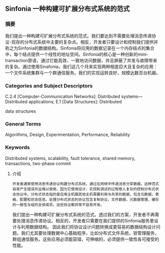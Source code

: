 ## Sinfonia 一种构建可扩展分布式系统的范式

### 摘要

我们提出一种构建可扩展分布式系统的范式。我们要达到不需要处理消息传递协议-现存的分布式系统中主要的复杂点。相反，开发者只要设计和控制我们提供并称之为Sinfonia的数据结构。Sinfonia将应用的数据记录在一个内存结点的集合中，每个结点提供一个线性的地址空间。Sinfonia的核心是一种创新的mini-transaction原语，通过它能高效、一致地访问数据，并且屏蔽了并发与故障带来的复杂。通过使用Sinafonia，我们这几个月来实现两种相差巨大且复杂的应用：一个文件系统集群与一个群通信服务。我们的实现运转良好，规模达数百台机器。

### Categories and Subject Descriptors

C.2.4 \[Computer-Communication Networks\]: Distributed systems—Distributed applications; E.1 \[Data Structures\]: Distributed

data structures

### General Terms

Algorithms, Design, Experimentation, Performance, Reliability

### Keywords

Distributed systems, scalability, fault tolerance, shared memory, transactions, two-phase commit

1. 介绍


       开发者通常使用消息传递协议构建分布式系统，通过在网络中传递消息分享数据。这种范式容易产生错误并且难以使用，因为它使用设计，实现和调试的过程卷入复杂的控制分布式状态协议中。分布式状态指的是应用主机跟其他主机需要利用与共享的数据，包含元数据，表格，配置和状态信息。处理分布式状态的协议包含复制协议，文件数据，元数据管理，缓存的一致性与组的全体成员。这些协议都非常不容易开发。

      我们提出一种构建可扩展分布式系统的范式。透过我们的方案，开发者不再需要处理消息传递协议。相反的，开发者只需要在我们提供的Sinfonia服务里设计与利用数据结构。 因此我们将协议设计问题转换成更容易的数据结构设计问题。我们尤其要处理数据中心基础程序，比如分布式文件系统，锁管理服务，群组通信服务。这些应用必须能容错，可伸缩的，必须提供一致性各可接受的性能。

